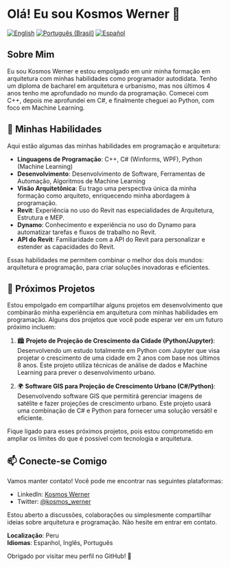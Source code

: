 # Olá! Eu sou Kosmos Werner 👋

[![English](https://img.shields.io/badge/lang-English-red.svg)](https://github.com/KosmosWerner/KosmosWerner/blob/main/README.md)
[![Português (Brasil)](https://img.shields.io/badge/lang-Portugu%C3%AAs%20(Brasil)-green.svg)](https://github.com/KosmosWerner/KosmosWerner/blob/main/README.pt-BR.md)
[![Español](https://img.shields.io/badge/lang-Espa%C3%B1ol-yellow.svg)](https://github.com/KosmosWerner/KosmosWerner/blob/main/README.es-ES.md)

## Sobre Mim

Eu sou Kosmos Werner e estou empolgado em unir minha formação em arquitetura com minhas habilidades como programador autodidata. Tenho um diploma de bacharel em arquitetura e urbanismo, mas nos últimos 4 anos tenho me aprofundado no mundo da programação. Comecei com C++, depois me aprofundei em C#, e finalmente cheguei ao Python, com foco em Machine Learning.

## 🚀 Minhas Habilidades

Aqui estão algumas das minhas habilidades em programação e arquitetura:

- **Linguagens de Programação**: C++, C# (Winforms, WPF), Python (Machine Learning)
- **Desenvolvimento**: Desenvolvimento de Software, Ferramentas de Automação, Algoritmos de Machine Learning
- **Visão Arquitetônica**: Eu trago uma perspectiva única da minha formação como arquiteto, enriquecendo minha abordagem à programação.
- **Revit**: Experiência no uso do Revit nas especialidades de Arquitetura, Estrutura e MEP.
- **Dynamo**: Conhecimento e experiência no uso do Dynamo para automatizar tarefas e fluxos de trabalho no Revit.
- **API do Revit**: Familiaridade com a API do Revit para personalizar e estender as capacidades do Revit.

Essas habilidades me permitem combinar o melhor dos dois mundos: arquitetura e programação, para criar soluções inovadoras e eficientes.

## 🌟 Próximos Projetos

Estou empolgado em compartilhar alguns projetos em desenvolvimento que combinarão minha experiência em arquitetura com minhas habilidades em programação. Alguns dos projetos que você pode esperar ver em um futuro próximo incluem:

1. 🏙️ **Projeto de Projeção de Crescimento da Cidade (Python/Jupyter)**: Desenvolvendo um estudo totalmente em Python com Jupyter que visa projetar o crescimento de uma cidade em 2 anos com base nos últimos 8 anos. Este projeto utiliza técnicas de análise de dados e Machine Learning para prever o desenvolvimento urbano.

2. 🌍 **Software GIS para Projeção de Crescimento Urbano (C#/Python)**: Desenvolvendo software GIS que permitirá gerenciar imagens de satélite e fazer projeções de crescimento urbano. Este projeto usará uma combinação de C# e Python para fornecer uma solução versátil e eficiente.

Fique ligado para esses próximos projetos, pois estou comprometido em ampliar os limites do que é possível com tecnologia e arquitetura.

## 📫 Conecte-se Comigo

Vamos manter contato! Você pode me encontrar nas seguintes plataformas:

- LinkedIn: [Kosmos Werner](https://www.linkedin.com/in/kosmos-werner-heisenberg/) 
- Twitter: [@kosmos_werner](https://twitter.com/kosmos_werner)

Estou aberto a discussões, colaborações ou simplesmente compartilhar ideias sobre arquitetura e programação. Não hesite em entrar em contato.

**Localização**: Peru  
**Idiomas**: Espanhol, Inglês, Português

Obrigado por visitar meu perfil no GitHub! 🙌
